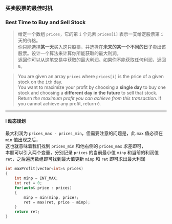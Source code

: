 ###  买卖股票的最佳时机
### Best Time to Buy and Sell Stock

> 给定一个数组 `prices`，它的第 `i` 个元素 `prices[i]` 表示一支给定股票第 `i` 天的价格。  
> 你只能选择**某一天**买入这只股票，并选择在**未来的某一个不同的日子**卖出该股票。设计一个算法来计算你所能获取的最大利润。  
> 返回你可以从这笔交易中获取的最大利润。如果你不能获取任何利润，返回 `0`。  

> You are given an array `prices` where `prices[i]` is the price of a given stock on the `ith` day.  
> You want to maximize your profit by choosing a **single day** to buy one stock and choosing a **different day in the future** to sell that stock.  
> Return *the maximum profit you can achieve from this transaction*. If you cannot achieve any profit, return `0`.

----------

#### I 动态规划

最大利润为 `prices_max - prices_min`，但需要注意的问题是，此 `max` 值必须在 `min` 值出现之后，  
这也就意味着我们找到 `prices_min` 和他右侧的 `prices_max` 求差即可，  
本题可以引入两个变量，分别记录 `prices` 的当前最小值 `minp` 和当前的利润值 `ret`，之后遍历数组即可找到最大值更新 `minp` 和 `ret` 即可求出最大利润  

```cpp
int maxProfit(vector<int>& prices) 
{
    int minp = INT_MAX;
    int ret = 0;
    for(auto& price : prices)
    {
        minp = min(minp, price);
        ret = max(ret, price - minp);
    }
    return ret;
}
```
